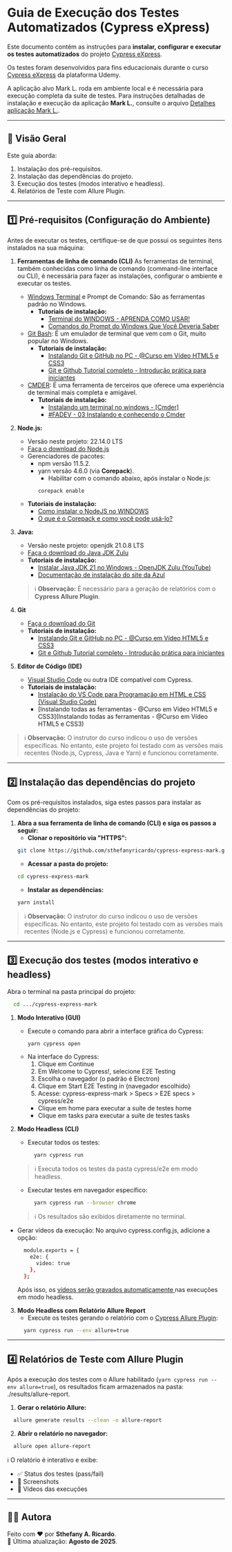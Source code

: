 # Guia de Execução dos Testes Automatizados (Cypress eXpress)
Este documento contém as instruções para **instalar, configurar e executar os testes automatizados** do projeto [Cypress eXpress](https://github.com/sthefanyricardo/cypress-express-mark).

Os testes foram desenvolvidos para fins educacionais durante o curso [Cypress eXpress](https://www.udemy.com/course/cypress-express) da plataforma Udemy.

A aplicação alvo Mark L. roda em ambiente local e é necessária para execução completa da suíte de testes. Para instruções detalhadas de instalação e execução da aplicação **Mark L.**, consulte o arquivo [Detalhes aplicação Mark L.](./apps/README.md).

---

## 📌 Visão Geral
Este guia aborda:

1. Instalação dos pré-requisitos.
2. Instalação das dependências do projeto.
3. Execução dos testes (modos interativo e headless).
4. Relatórios de Teste com Allure Plugin.

---

## 1️⃣ Pré-requisitos (Configuração do Ambiente)
Antes de executar os testes, certifique-se de que possui os seguintes itens instalados na sua máquina:

1. **Ferramentas de linha de comando (CLI)**
As ferramentas de terminal, também conhecidas como linha de comando (command-line interface ou CLI), é necessária para fazer as instalações, configurar o ambiente e executar os testes.
    - [Windows Terminal](https://apps.microsoft.com/detail/9n0dx20hk701?hl=pt-BR&gl=BR) e Prompt de Comando: São as ferramentas padrão no Windows.
      - **Tutoriais de instalação:**
        - [Terminal do WINDOWS - APRENDA COMO USAR!](https://www.youtube.com/watch?v=3VlV3EoOi_A)
        - [Comandos do Prompt do Windows Que Você Deveria Saber](https://www.youtube.com/watch?v=66ta9rPcRZs&t=34s)
    - [Git Bash](https://git-scm.com/downloads): É um emulador de terminal que vem com o Git, muito popular no Windows.
      - **Tutoriais de instalação:**
        - [Instalando Git e GitHub no PC - @Curso em Vídeo HTML5 e CSS3](https://www.youtube.com/watch?v=NgWExh3bswg)
        - [Git e Github Tutorial completo - Introdução prática para iniciantes](https://www.youtube.com/watch?v=_hZf1teRFNg&t=293s)
    - [CMDER](https://cmder.app/): É uma ferramenta de terceiros que oferece uma experiência de terminal mais completa e amigável.
      - **Tutoriais de instalação:**
        - [Instalando um terminal no windows - [Cmder]](https://www.youtube.com/watch?v=2pNZgvzrZdU)
        - [#FADEV - 03 Instalando e conhecendo o Cmder](https://www.youtube.com/watch?v=tg7dQi6BLEw)

2. **Node.js:**
    - Versão neste projeto: 22.14.0 LTS
    - [Faça o download do Node.js](https://nodejs.org/en/download)
    - Gerenciadores de pacotes:
        - npm versão 11.5.2.
        - yarn versão 4.6.0 (via **Corepack**).
            - Habilitar com o comando abaixo, após instalar o Node.js:
            ``` bash
            corepack enable
            ```
    - **Tutoriais de instalação:**
      - [Como instalar o NodeJS no WINDOWS](https://www.youtube.com/watch?v=_sEwOXCKw4c)
      - [O que é o Corepack e como você pode usá-lo?](https://blog.lsantos.dev/corepack/)


3. **Java:**
    - Versão neste projeto: openjdk 21.0.8 LTS
    - [Faça o download do Java JDK Zulu](https://www.azul.com/downloads/?os=windows&package=jdk#zulu)
    - **Tutoriais de instalação:**
      - [Instalar Java JDK 21 no Windows - OpenJDK Zulu (YouTube)](https://www.youtube.com/watch?v=wZLtazPZiDE)
      - [Documentação de instalação do site da Azul](https://docs.azul.com/core/install/windows)
    > ℹ️ **Observação:** É necessário para a geração de relatórios com o **Cypress Allure Plugin**.

4. **Git**
    - [Faça o download do Git](https://git-scm.com/downloads)
    - **Tutoriais de instalação:** 
      - [Instalando Git e GitHub no PC - @Curso em Vídeo HTML5 e CSS3](https://www.youtube.com/watch?v=NgWExh3bswg)
      - [Git e Github Tutorial completo - Introdução prática para iniciantes](https://www.youtube.com/watch?v=_hZf1teRFNg&t=293s)

5. **Editor de Código (IDE)**
    - [Visual Studio Code](https://code.visualstudio.com/download) ou outra IDE compatível com Cypress.
    - **Tutoriais de instalação:**
      - [Instalação do VS Code para Programação em HTML e CSS (Visual Studio Code)](https://www.youtube.com/watch?v=WyXcfCPlIlk)
      - [Instalando todas as ferramentas - @Curso em Vídeo HTML5 e CSS3](Instalando todas as ferramentas - @Curso em Vídeo HTML5 e CSS3)

  > ℹ️ **Observação:** O instrutor do curso indicou o uso de versões específicas. No entanto, este projeto foi testado com as versões mais recentes (Node.js, Cypress, Java e Yarn) e funcionou corretamente.

---

## 2️⃣ Instalação das dependências do projeto
Com os pré-requisitos instalados, siga estes passos para instalar as dependências do projeto:

1. **Abra a sua ferramenta de linha de comando (CLI) e siga os passos a seguir:**
    - **Clonar o repositório via "HTTPS":**
    ```bash
    git clone https://github.com/sthefanyricardo/cypress-express-mark.git
    ```
    - **Acessar a pasta do projeto:**
    ```bash
    cd cypress-express-mark
    ```
    - **Instalar as dependências:**
    ```bash
    yarn install
    ```
    
> ℹ️ **Observação:** O instrutor do curso indicou o uso de versões específicas. No entanto, este projeto foi testado com as versões mais recentes (Node.js e Cypress) e funcionou corretamente.

---

## 3️⃣ Execução dos testes (modos interativo e headless)
Abra o terminal na pasta principal do projeto:
```bash
  cd .../cypress-express-mark
```

1. **Modo Interativo (GUI)**
    - Execute o comando para abrir a interface gráfica do Cypress:
      ```bash
      yarn cypress open
      ```
    - Na interface do Cypress:
      1. Clique em Continue
      2. Em Welcome to Cypress!, selecione E2E Testing
      3. Escolha o navegador (o padrão é Electron)
      4. Clique em Start E2E Testing in {navegador escolhido}
      5. Acesse: cypress-express-mark > Specs > E2E specs > cypress/e2e
        - Clique em home para executar a suíte de testes home
        - Clique em tasks para executar a suíte de testes tasks

2. **Modo Headless (CLI)**
    - Executar todos os testes:
      ``` bash
        yarn cypress run
      ```
    > ℹ️ Executa todos os testes da pasta cypress/e2e em modo headless.

    - Executar testes em navegador específico:
      ``` bash
        yarn cypress run --browser chrome
      ```
    > ℹ️ Os resultados são exibidos diretamente no terminal.

  - Gerar vídeos da execução:
    No arquivo cypress.config.js, adicione a opção:
    ``` bash
      module.exports = {
        e2e: {
          video: true
        },
      };
    ```
    Após isso, os [vídeos serão gravados automaticamente ](https://docs.cypress.io/app/guides/screenshots-and-videos) nas execuções em modo headless.


3. **Modo Headless com Relatório Allure Report**
    - Execute os testes gerando o relatório com o [Cypress Allure Plugin](https://github.com/Shelex/cypress-allure-plugin):
    ```bash
      yarn cypress run --env allure=true
    ```

---

## 4️⃣ Relatórios de Teste com Allure Plugin
Após a execução dos testes com o Allure habilitado (`yarn cypress run --env allure=true`), os resultados ficam armazenados na pasta: ./results/allure-report.

1. **Gerar o relatório Allure:**
```bash
  allure generate results --clean -o allure-report
```

2. **Abrir o relatório no navegador:**
```bash
  allure open allure-report
```

ℹ️ O relatório é interativo e exibe:
  - ✅ Status dos testes (pass/fail)
  - 📸 Screenshots
  - 🎥 Vídeos das execuções

---

## 🙋‍♀️ Autora
Feito com ❤️ por **Sthefany A. Ricardo**.  
📅 Última atualização: **Agosto de 2025**.